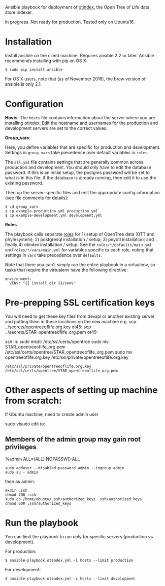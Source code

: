 Ansible playbook for deployment of
[otindex](https://github.com/OpenTreeOfLife/otindex), the Open Tree of Life
data store indexer.

In progress. Not ready for production. Tested only on Ubuntu16.

# Installation

Install ansible on the client machine. Requires ansible 2.2 or later. Ansible recommends installing with pip on OS X:

    $ sudo pip install ansible

For OS X users, note that (as of November 2016), the brew version of ansible is only 2.1.

# Configuration

**Hosts**: The `hosts` file contains information about the server where
you are installing otindex. Edit the hostname and usernames for the
production and development servers are set to the correct values.

**Group_vars**:

Here, you define variables that are specific for production and development.
Settings in `group_vars` take precedence over default variables in `roles`.

The `all.yml` file contains settings that are generally common across production
and development. You should only have to edit the database password. If this is
an initial setup, the postgres password will be set to what is in this file. If
the database is already running, then edit it to use the existing password.  

Then cp the server-specific files and edit the appropriate config information
(see file comments for details):

    $ cd group_vars
    $ cp example-production.yml production.yml
    $ cp example-development.yml development.yml

**Roles**

The playbook calls separate [roles](http://docs.ansible.com/ansible/playbooks_roles.html#roles)
for 1) setup of OpenTree data (OTT and phylesystem); 2) postgresql
installation / setup; 3) peyotl installation; and finally 4) otindex
installation / setup. See the `roles/*/defaults/main.yml` and
`roles/*/vars/main.yml` for variables specific to each role, noting that
settings in `vars` take precedence over `defaults`.

Note that there you can't simply run the entire playbook in a virtualenv, so
tasks that require the virtualenv have the following directive:

```
environment:
  VENV: "{{ install_dir }}/venv"
```

# Pre-prepping SSL certification keys

You will need to get these key files from devapi or another existing server and putting them in these locations on the new machine
e.g.
scp ../secrets/opentreeoflife.org.key ot45:
scp ../secrets/STAR_opentreeoflife_org.pem ot45:

ssh in:
sudo mkdir /etc/ssl/certs/opentree
sudo mv STAR_opentreeoflife_org.pem /etc/ssl/certs/opentree/STAR_opentreeoflife_org.pem
sudo mv opentreeoflife.org.key /etc/ssl/private/opentreeoflife.org.key



    /etc/ssl/private/opentreeoflife.org.key
    /etc/ssl/certs/opentree/STAR_opentreeoflife_org.pem



# Other aspects of setting up machine from scratch:

If Ubuntu machine, need to create admin user


sudo visudo
edit to:
 ## Members of the admin group may gain root privileges
%admin ALL=(ALL) NOPASSWD:ALL


    sudo adduser --disabled-password admin --ingroup admin
    sudo su - admin

then as admin:

    mkdir .ssh
    chmod 700 .ssh
    sudo cp /home/ubuntu/.ssh/authorized_keys .ssh/authorized_keys
    chmod 600 .ssh/authorized_keys
 


# Run the playbook
You can limit the playbook to run only for specific servers (production vs
development).

For production:

    $ ansible-playbook otindex.yml -i hosts --limit production

For development:

    $ ansible-playbook otindex.yml -i hosts --limit development

